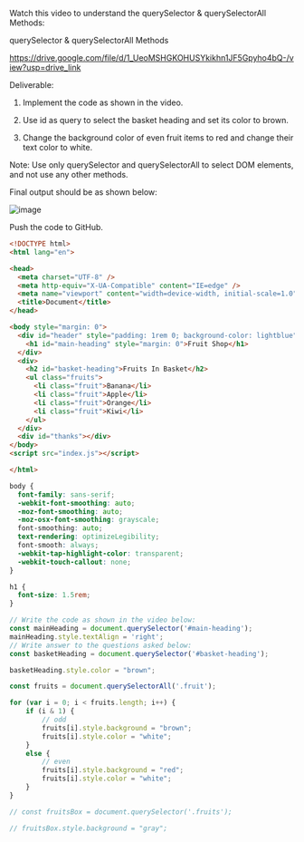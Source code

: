 Watch this video to understand the querySelector & querySelectorAll Methods:

querySelector & querySelectorAll Methods

https://drive.google.com/file/d/1_UeoMSHGKOHUSYkikhn1JF5Gpyho4bQ-/view?usp=drive_link

Deliverable:

1. Implement the code as shown in the video.

2. Use id as query to select the basket heading and set its color to brown.

3. Change the background color of even fruit items to red and change their text color to white.



Note: Use only querySelector and querySelectorAll to select DOM elements, and not use any other methods.



Final output should be as shown below:

![image](https://github.com/user-attachments/assets/60768b18-3e50-478f-891c-308b7b8ebea7)


Push the code to GitHub.

```html
<!DOCTYPE html>
<html lang="en">

<head>
  <meta charset="UTF-8" />
  <meta http-equiv="X-UA-Compatible" content="IE=edge" />
  <meta name="viewport" content="width=device-width, initial-scale=1.0" />
  <title>Document</title>
</head>

<body style="margin: 0">
  <div id="header" style="padding: 1rem 0; background-color: lightblue">
    <h1 id="main-heading" style="margin: 0">Fruit Shop</h1>
  </div>
  <div>
    <h2 id="basket-heading">Fruits In Basket</h2>
    <ul class="fruits">
      <li class="fruit">Banana</li>
      <li class="fruit">Apple</li>
      <li class="fruit">Orange</li>
      <li class="fruit">Kiwi</li>
    </ul>
  </div>
  <div id="thanks"></div>
</body>
<script src="index.js"></script>

</html>
```

```css
body {
  font-family: sans-serif;
  -webkit-font-smoothing: auto;
  -moz-font-smoothing: auto;
  -moz-osx-font-smoothing: grayscale;
  font-smoothing: auto;
  text-rendering: optimizeLegibility;
  font-smooth: always;
  -webkit-tap-highlight-color: transparent;
  -webkit-touch-callout: none;
}

h1 {
  font-size: 1.5rem;
}
```

```js
// Write the code as shown in the video below:
const mainHeading = document.querySelector('#main-heading');
mainHeading.style.textAlign = 'right';
// Write answer to the questions asked below:
const basketHeading = document.querySelector('#basket-heading');

basketHeading.style.color = "brown";

const fruits = document.querySelectorAll('.fruit');

for (var i = 0; i < fruits.length; i++) {
    if (i & 1) {
        // odd
        fruits[i].style.background = "brown";
        fruits[i].style.color = "white";
    }
    else {
        // even
        fruits[i].style.background = "red";
        fruits[i].style.color = "white";
    }
}

// const fruitsBox = document.querySelector('.fruits');

// fruitsBox.style.background = "gray";
```
